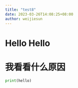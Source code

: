 ```yaml
---
title: "test8"
date: 2023-03-26T14:08:25+08:00
author: weijiesun
---
```


# Hello Hello
# 我看看什么原因

```python
print(hello)
```
